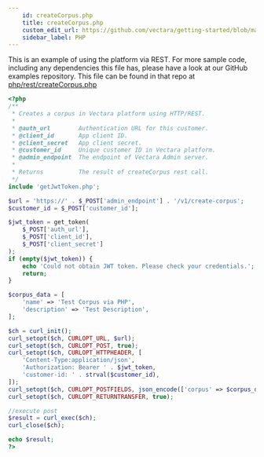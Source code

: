 ```yaml
---
    id: createCorpus.php
    title: createCorpus.php
    custom_edit_url: https://github.com/vectara/getting-started/blob/main/language-examples/php/rest/createCorpus.php
    sidebar_label: PHP
---
```


This is an example of using the platform via REST.  For more sample code, including any dependencies this file has, please have a look at our GitHub examples repository.  This file can be found in that repo at <a href="https://github.com/vectara/getting-started/tree/main/language-examples/php/rest/createCorpus.php">php/rest/createCorpus.php</a>

```php title="php/rest/createCorpus.php"
<?php
/**
 * Creates a corpus in Vectara platform using HTTP/REST.
 *
 * @auth_url        Authentication URL for this customer.
 * @client_id       App client ID.
 * @client_secret   App client secret.
 * @customer_id     Unique customer ID in Vectara platform.
 * @admin_endpoint  The endpoint of Vectara Admin server.
 *
 * Returns          The result of createCorpus rest call.
 */
include 'getJwtToken.php';

$url = 'https://' . $_POST['admin_endpoint'] . '/v1/create-corpus';
$customer_id = $_POST['customer_id'];

$jwt_token = get_token(
    $_POST['auth_url'],
    $_POST['client_id'],
    $_POST['client_secret']
);
if (empty($jwt_token)) {
    echo 'Could not obtain JWT token. Please check your credentials.';
    return;
}

$corpus_data = [
    'name' => 'Test Corpus via PHP',
    'description' => 'Test Description',
];

$ch = curl_init();
curl_setopt($ch, CURLOPT_URL, $url);
curl_setopt($ch, CURLOPT_POST, true);
curl_setopt($ch, CURLOPT_HTTPHEADER, [
    'Content-Type:application/json',
    'Authorization: Bearer ' . $jwt_token,
    'customer-id: ' . strval($customer_id),
]);
curl_setopt($ch, CURLOPT_POSTFIELDS, json_encode(['corpus' => $corpus_data]));
curl_setopt($ch, CURLOPT_RETURNTRANSFER, true);

//execute post
$result = curl_exec($ch);
curl_close($ch);

echo $result;
?>

```
